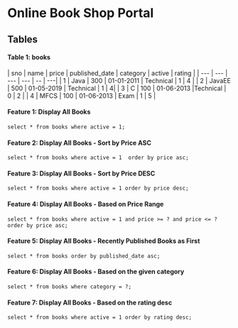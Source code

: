 # Online Book Shop Portal

## Tables

#### Table 1: books

| sno | name | price | published_date | category | active | rating |
| --- | ---  | --- | --- | -- | ---|
| 1 | Java | 300 | 01-01-2011 | Technical | 1 | 4 |
| 2 | JavaEE | 500 | 01-05-2019 | Technical | 1 | 4| 
| 3 | C | 100 | 01-06-2013 |Technical | 0 | 2 |
| 4 | MFCS | 100 | 01-06-2013 | Exam | 1 | 5 |

#### Feature 1: Display All Books
`
select * from books where active = 1;
`

#### Feature 2: Display All Books - Sort by Price ASC
`
select * from books where active = 1  order by price asc;
`

#### Feature 3: Display All Books - Sort by Price DESC
`
select * from books where active = 1 order by price desc;
`

#### Feature 4: Display All Books - Based on Price Range
`
select * from books where active = 1 and price >= ? and price <= ? order by price asc;
`

#### Feature 5: Display All Books - Recently Published Books as First
`
select * from books order by published_date asc;
`

#### Feature 6: Display All Books - Based on the given category
`
select * from books where category = ?;
`


#### Feature 7: Display All Books - Based on the rating desc
`
select * from books where active = 1 order by rating desc;
`
